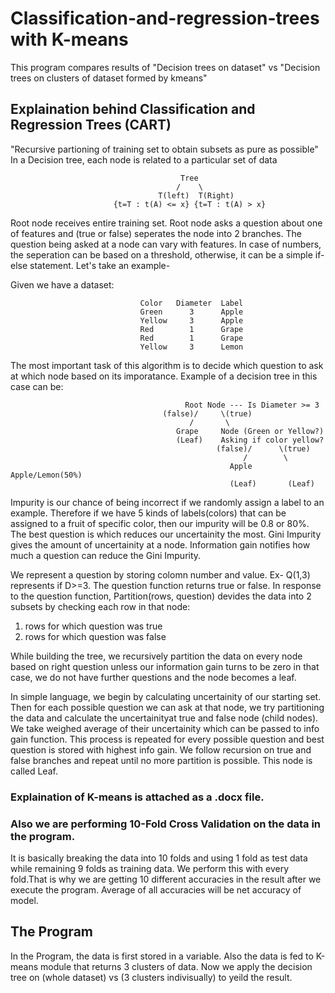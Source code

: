 # Classification-and-regression-trees with K-means
This program compares results of "Decision trees on dataset" vs "Decision trees on clusters of dataset formed by kmeans"

## Explaination behind Classification and Regression Trees (CART)
"Recursive partioning of training set to obtain subsets as pure as possible"
In a Decision tree, each node is related to a particular set of data

                                          Tree
                                         /    \
                                     T(left)  T(Right)
                           {t=T : t(A) <= x} {t=T : t(A) > x}
                           
Root node receives entire training set. Root node asks a question about one of features and (true or false) seperates the node into 2 branches. 
The question being asked at a node can vary with features. In case of numbers, the seperation can be based on a threshold, otherwise, it can be a simple if-else statement. 
Let's take an example-

Given we have a dataset:

                                 Color   Diameter  Label
                                 Green      3      Apple
                                 Yellow     3      Apple
                                 Red        1      Grape
                                 Red        1      Grape
                                 Yellow     3      Lemon
                                 
The most important task of this algorithm is to decide which question to ask at which node based on its imporatance. 
Example of a decision tree in this case can be:

                                           Root Node --- Is Diameter >= 3
                                      (false)/     \(true)
                                            /       \
                                         Grape     Node (Green or Yellow?)
                                         (Leaf)    Asking if color yellow?
                                                  (false)/      \(true)
                                                        /        \
                                                     Apple    Apple/Lemon(50%)
                                                     (Leaf)       (Leaf)
                                                     
Impurity is our chance of being incorrect if we randomly assign a label to an example. Therefore if we have 5 kinds of labels(colors) that can be assigned to a fruit of specific color, then our impurity will be 0.8 or 80%. The best question is which reduces our uncertainity the most. 
Gini Impurity gives the amount of uncertainity at a node. Information gain notifies how much a question can reduce the Gini Impurity.

We represent a question by storing colomn number and value. Ex- Q(1,3) represents if D>=3. The question function returns true or false. In response to the question function, Partition(rows, question) devides the data into 2 subsets by checking each row in that node: 

1. rows for which question was true
2. rows for which question was false

While building the tree, we recursively partition the data on every node based on right question unless our information gain turns to be zero in that case, we do not have further questions and the node becomes a leaf.

In simple language, we begin by calculating uncertainity of our starting set. Then for each possible question we can ask at that node, we try partitioning the data and calculate the uncertainityat true and false node (child nodes). We take weighed average of their uncertainity which can be passed to info gain function. This process is repeated for every possible question and best question is stored with highest info gain. We follow recursion on true and false branches and repeat until no more partition is possible. This node is called Leaf.

### Explaination of K-means is attached as a .docx file. 

### Also we are performing 10-Fold Cross Validation on the data in the program. 
It is basically breaking the data into 10 folds and using 1 fold as test data while remaining 9 folds as training data. We perform this with every fold.That is why we are getting 10 different accuracies in the result after we execute the program. Average of all accuracies will be net accuracy of model.

## The Program
In the Program, the data is first stored in a variable. Also the data is fed to K-means module that returns 3 clusters of data. Now we apply the decision tree on (whole dataset) vs (3 clusters indivisually) to yeild the result. 
